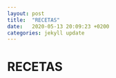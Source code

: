 ```yaml
---
layout: post
title:  "RECETAS"
date:   2020-05-13 20:09:23 +0200
categories: jekyll update
---
```


# RECETAS
